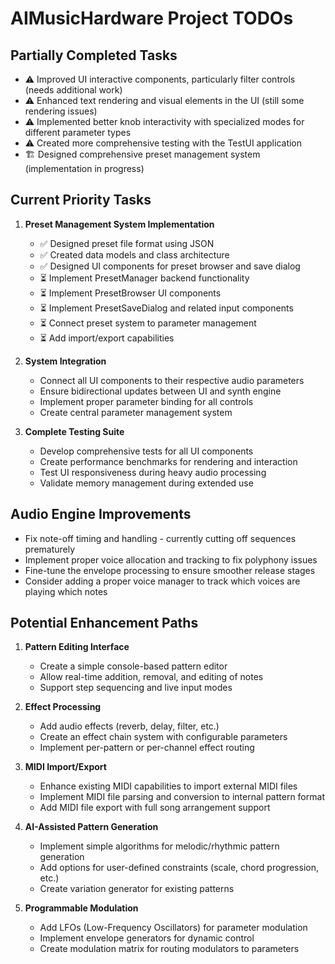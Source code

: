 # AIMusicHardware Project TODOs

## Partially Completed Tasks
- ⚠️ Improved UI interactive components, particularly filter controls (needs additional work)
- ⚠️ Enhanced text rendering and visual elements in the UI (still some rendering issues)
- ⚠️ Implemented better knob interactivity with specialized modes for different parameter types
- ⚠️ Created more comprehensive testing with the TestUI application
- 🏗️ Designed comprehensive preset management system (implementation in progress)

## Current Priority Tasks

1. **Preset Management System Implementation**
   - ✅ Designed preset file format using JSON
   - ✅ Created data models and class architecture
   - ✅ Designed UI components for preset browser and save dialog
   - ⏳ Implement PresetManager backend functionality
   - ⏳ Implement PresetBrowser UI components
   - ⏳ Implement PresetSaveDialog and related input components
   - ⏳ Connect preset system to parameter management
   - ⏳ Add import/export capabilities

2. **System Integration**
   - Connect all UI components to their respective audio parameters
   - Ensure bidirectional updates between UI and synth engine
   - Implement proper parameter binding for all controls
   - Create central parameter management system

3. **Complete Testing Suite**
   - Develop comprehensive tests for all UI components
   - Create performance benchmarks for rendering and interaction
   - Test UI responsiveness during heavy audio processing
   - Validate memory management during extended use

## Audio Engine Improvements
- Fix note-off timing and handling - currently cutting off sequences prematurely
- Implement proper voice allocation and tracking to fix polyphony issues
- Fine-tune the envelope processing to ensure smoother release stages
- Consider adding a proper voice manager to track which voices are playing which notes

## Potential Enhancement Paths

1. **Pattern Editing Interface**
   - Create a simple console-based pattern editor
   - Allow real-time addition, removal, and editing of notes
   - Support step sequencing and live input modes

2. **Effect Processing**
   - Add audio effects (reverb, delay, filter, etc.)
   - Create an effect chain system with configurable parameters
   - Implement per-pattern or per-channel effect routing

3. **MIDI Import/Export**
   - Enhance existing MIDI capabilities to import external MIDI files
   - Implement MIDI file parsing and conversion to internal pattern format
   - Add MIDI file export with full song arrangement support

4. **AI-Assisted Pattern Generation**
   - Implement simple algorithms for melodic/rhythmic pattern generation
   - Add options for user-defined constraints (scale, chord progression, etc.)
   - Create variation generator for existing patterns

5. **Programmable Modulation**
   - Add LFOs (Low-Frequency Oscillators) for parameter modulation
   - Implement envelope generators for dynamic control
   - Create modulation matrix for routing modulators to parameters